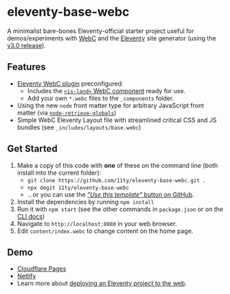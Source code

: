 # eleventy-base-webc

A minimalist bare-bones Eleventy-official starter project useful for demos/experiments with [WebC](https://www.11ty.dev/docs/languages/webc/) and the [Eleventy](https://www.11ty.dev/) site generator (using the [v3.0 release](https://www.11ty.dev/blog/canary-eleventy-v3/)).

## Features

* [Eleventy WebC plugin](https://www.11ty.dev/docs/languages/webc/) preconfigured:
	* Includes the [`<is-land>` WebC component](https://www.11ty.dev/docs/plugins/partial-hydration/) ready for use.
	* Add your own `*.webc` files to the `_components` folder.
* Using the new `node` front matter type for arbitrary JavaScript front matter (via [`node-retrieve-globals`](https://github.com/zachleat/node-retrieve-globals/))
* Simple WebC Eleventy Layout file with streamlined critical CSS and JS bundles (see `_includes/layouts/base.webc`)

## Get Started

1. Make a copy of this code with **one** of these on the command line (both install into the current folder):
	* `git clone https://github.com/11ty/eleventy-base-webc.git .`
	* `npx degit 11ty/eleventy-base-webc`
	* …or you can use the [_"Use this template"_ button on GitHub](https://github.com/11ty/eleventy-base-webc).
2. Install the dependencies by running `npm install`
3. Run it with `npm start` (see the other commands in `package.json` or on the [CLI docs](https://www.11ty.dev/docs/usage/))
4. Navigate to `http://localhost:8080` in your web browser.
5. Edit `content/index.webc` to change content on the home page.

## Demo

- [Cloudflare Pages](https://eleventy-base-webc.pages.dev/)
- [Netlify](https://eleventy-base-webc.netlify.app/)
- Learn more about [deploying an Eleventy project to the web](https://www.11ty.dev/docs/deployment/).
